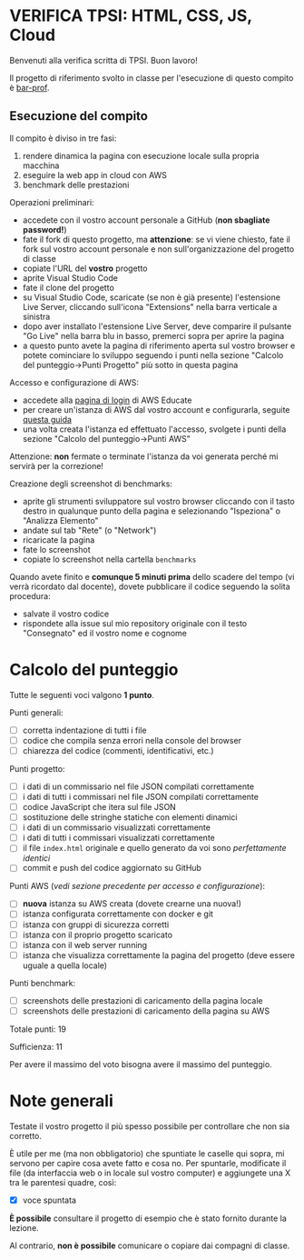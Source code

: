 # VERIFICA TPSI: HTML, CSS, JS, Cloud

Benvenuti alla verifica scritta di TPSI. Buon lavoro!

Il progetto di riferimento svolto in classe per l'esecuzione di questo compito è [bar-prof](https://github.com/marconicivitavecchia-bar/bar-prof).

## Esecuzione del compito
Il compito è diviso in tre fasi:
1. rendere dinamica la pagina con esecuzione locale sulla propria macchina
1. eseguire la web app in cloud con AWS
1. benchmark delle prestazioni

Operazioni preliminari:
- accedete con il vostro account personale a GitHub (**non sbagliate password!**)
- fate il fork di questo progetto, ma **attenzione**: se vi viene chiesto, fate il fork sul vostro account personale e non sull'organizzazione del progetto di classe
- copiate l'URL del **vostro** progetto
- aprite Visual Studio Code
- fate il clone del progetto
- su Visual Studio Code, scaricate (se non è già presente) l'estensione Live Server, cliccando sull'icona "Extensions" nella barra verticale a sinistra
- dopo aver installato l'estensione Live Server, deve comparire il pulsante "Go Live" nella barra blu in basso, premerci sopra per aprire la pagina
- a questo punto avete la pagina di riferimento aperta sul vostro browser e potete cominciare lo sviluppo seguendo i punti nella sezione "Calcolo del punteggio->Punti Progetto" più sotto in questa pagina

Accesso e configurazione di AWS:
- accedete alla [pagina di login](https://www.awseducate.com/signin/SiteLogin) di AWS Educate
- per creare un'istanza di AWS dal vostro account e configurarla, seguite [questa guida](https://wbigger.github.io/book-html5/deploy/cloud.html#creare-unistanza)
- una volta creata l'istanza ed effettuato l'accesso, svolgete i punti della sezione "Calcolo del punteggio->Punti AWS"

Attenzione: **non** fermate o terminate l'istanza da voi generata perché mi servirà per la correzione!

Creazione degli screenshot di benchmarks:
- aprite gli strumenti sviluppatore sul vostro browser cliccando con il tasto destro in qualunque punto della pagina e selezionando "Ispeziona" o "Analizza Elemento"
- andate sul tab "Rete" (o "Network")
- ricaricate la pagina
- fate lo screenshot
- copiate lo screenshot nella cartella `benchmarks`  

Quando avete finito e **comunque 5 minuti prima** dello scadere del tempo (vi verrà ricordato dal docente), dovete pubblicare il codice seguendo la solita procedura:
- salvate il vostro codice
- rispondete alla issue sul mio repository originale con il testo "Consegnato" ed il vostro nome e cognome

# Calcolo del punteggio
Tutte le seguenti voci valgono **1 punto**. 

Punti generali:
- [ ] corretta indentazione di tutti i file
- [ ] codice che compila senza errori nella console del browser
- [ ] chiarezza del codice (commenti, identificativi, etc.)

Punti progetto:
- [ ] i dati di un commissario nel file JSON compilati correttamente
- [ ] i dati di tutti i commissari nel file JSON compilati correttamente
- [ ] codice JavaScript che itera sul file JSON
- [ ] sostituzione delle stringhe statiche con elementi dinamici
- [ ] i dati di un commissario visualizzati correttamente
- [ ] i dati di tutti i commissari visualizzati correttamente
- [ ] il file `index.html` originale e quello generato da voi sono _perfettamente identici_
- [ ] commit e push del codice aggiornato su GitHub

Punti AWS (_vedi sezione precedente per accesso e configurazione_):
- [ ] **nuova** istanza su AWS creata (dovete crearne una nuova!)
- [ ] istanza configurata correttamente con docker e git
- [ ] istanza con gruppi di sicurezza corretti
- [ ] istanza con il proprio progetto scaricato
- [ ] istanza con il web server running
- [ ] istanza che visualizza correttamente la pagina del progetto (deve essere uguale a quella locale)

Punti benchmark:
- [ ] screenshots delle prestazioni di caricamento della pagina locale
- [ ] screenshots delle prestazioni di caricamento della pagina su AWS

Totale punti: 19

Sufficienza: 11

Per avere il massimo del voto bisogna avere il massimo del punteggio.

# Note generali
Testate il vostro progetto il più spesso possibile per controllare che non sia corretto.

È utile per me (ma non obbligatorio) che spuntiate le caselle qui sopra, mi servono per capire cosa avete fatto e cosa no. Per spuntarle, modificate il file (da interfaccia web o in locale sul vostro computer) e aggiungete una X tra le parentesi quadre, così:
- [X] voce spuntata

**È possibile** consultare il progetto di esempio che è stato fornito durante la lezione.

Al contrario, **non è possibile** comunicare o copiare dai compagni di classe.
